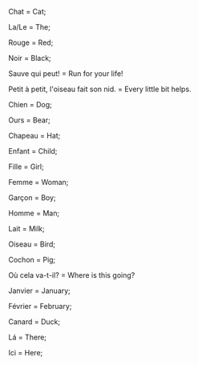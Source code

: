 Chat = Cat;

La/Le = The;

Rouge = Red;

Noir = Black;

Sauve qui peut! = Run for your life!

Petit à petit, l'oiseau fait son nid. = Every little bit helps.

Chien = Dog;

Ours = Bear;

Chapeau = Hat;

Enfant = Child;

Fille = Girl;

Femme = Woman;

Garçon = Boy;

Homme = Man;

Lait = Milk;

Oiseau = Bird;

Cochon = Pig;

Où cela va-t-il? = Where is this going?

Janvier = January;

Février = February;

Canard = Duck;

Lá = There;

Ici = Here;
